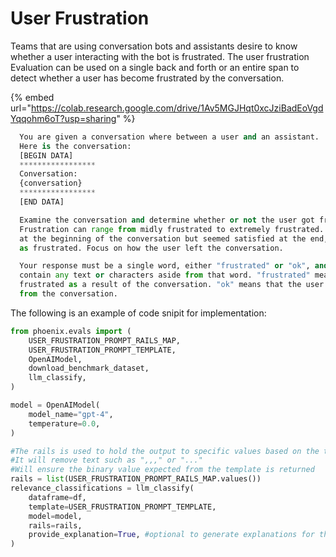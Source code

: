 # User Frustration

Teams that are using conversation bots and assistants desire to know whether a user interacting with the bot is frustrated. The user frustration Evaluation can be used on a single back and forth or an entire span to detect whether a user has become frustrated by the conversation. &#x20;

{% embed url="https://colab.research.google.com/drive/1Av5MGJHqt0xcJziBadEoVgdYqqohm6oT?usp=sharing" %}

```python
  You are given a conversation where between a user and an assistant.
  Here is the conversation:
  [BEGIN DATA]
  *****************
  Conversation:
  {conversation}
  *****************
  [END DATA]

  Examine the conversation and determine whether or not the user got frustrated from the experience.
  Frustration can range from midly frustrated to extremely frustrated. If the user seemed frustrated
  at the beginning of the conversation but seemed satisfied at the end, they should not be deemed
  as frustrated. Focus on how the user left the conversation.

  Your response must be a single word, either "frustrated" or "ok", and should not
  contain any text or characters aside from that word. "frustrated" means the user was left
  frustrated as a result of the conversation. "ok" means that the user did not get frustrated
  from the conversation.
```

The following is an example of code snipit for implementation:

```python
from phoenix.evals import (
    USER_FRUSTRATION_PROMPT_RAILS_MAP,
    USER_FRUSTRATION_PROMPT_TEMPLATE,
    OpenAIModel,
    download_benchmark_dataset,
    llm_classify,
)

model = OpenAIModel(
    model_name="gpt-4",
    temperature=0.0,
)

#The rails is used to hold the output to specific values based on the template
#It will remove text such as ",,," or "..."
#Will ensure the binary value expected from the template is returned
rails = list(USER_FRUSTRATION_PROMPT_RAILS_MAP.values())
relevance_classifications = llm_classify(
    dataframe=df,
    template=USER_FRUSTRATION_PROMPT_TEMPLATE,
    model=model,
    rails=rails,
    provide_explanation=True, #optional to generate explanations for the value produced by the eval LLM
)
```
